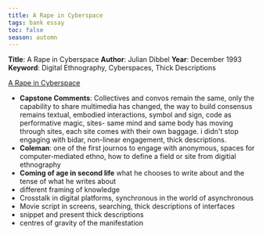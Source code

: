 ```yaml
---
title: A Rape in Cyberspace
tags: bank essay
toc: false
season: automn
---
```

**Title**: A Rape in Cyberspace
**Author**: Julian Dibbel
**Year**: December 1993
**Keyword**: Digital Ethnography, Cyberspaces, Thick Descriptions

[A Rape in Cyberspace](http://www.juliandibbell.com/articles/a-rape-in-cyberspace/)

-   **Capstone Comments**: Collectives and convos remain the same, only the capability to share multimedia has changed, the way to build consensus remains textual, embodied interactions, symbol and sign, code as performative magic, sites- same mind and same body has moving through sites, each site comes with their own baggage. i didn't stop engaging with bidar, non-linear engagement, thick descriptions.
-   **Coleman**: one of the first journos to engage with anonymous, spaces for computer-mediated ethno, how to define a field or site from digitial ethnography
-   **Coming of age in second life** what he chooses to write about and the tense of what he writes about
-   different framing of knowledge
-   Crosstalk in digital platforms, synchronous in the world of asynchronous
-   Movie script in screens, searching, thick descriptions of interfaces
-   snippet and present thick descriptions
-   centres of gravity of the manifestation